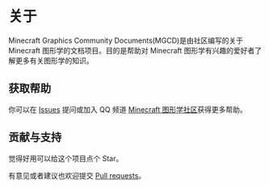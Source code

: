 # 关于

Minecraft Graphics Community Documents(MGCD)是由社区编写的关于 Minecraft 图形学的文档项目。目的是帮助对 Minecraft 图形学有兴趣的爱好者了解更多有关图形学的知识。

## 获取帮助

你可以在 [Issues](https://github.com/HyperCol/MGCD/issues) 提问或加入 QQ 频道 [Minecraft 图形学社区](https://pd.qq.com/s/aqu6p6qyi)获得更多帮助。

## 贡献与支持

觉得好用可以给这个项目点个 Star。

有意见或者建议也欢迎提交 [Pull requests](https://github.com/HyperCol/MGCD/pulls)。
